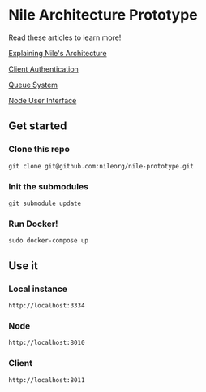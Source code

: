 # Nile Architecture Prototype

Read these articles to learn more!

[Explaining Nile's Architecture](https://medium.com/@marco.castignoli/nile-demo-1febd9392a6e)

[Client Authentication](https://medium.com/@marco.castignoli/nile-demo-1-1-0-697108b80fe8)

[Queue System](https://medium.com/@marco.castignoli/nile-demo-1-2-0-7feae6076034)

[Node User Interface](https://medium.com/@marco.castignoli/nile-demo-1-3-0-e0b0911cada9)

## Get started

### Clone this repo
```
git clone git@github.com:nileorg/nile-prototype.git
```

### Init the submodules
```
git submodule update
```

### Run Docker!
```
sudo docker-compose up
```

## Use it

### Local instance
```
http://localhost:3334
```

### Node
```
http://localhost:8010
```

### Client
```
http://localhost:8011
```
